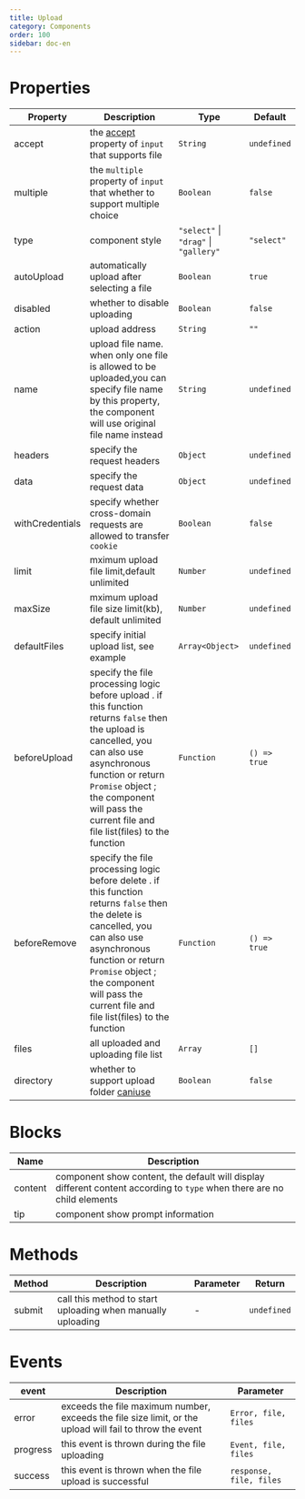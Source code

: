 ```yaml
---
title: Upload
category: Components
order: 100 
sidebar: doc-en
---
```


# Properties

| Property | Description | Type | Default |
| --- | --- | --- | --- |
| accept | the [accept](https://developer.mozilla.org/en-US/docsf/Web/HTML/Element/input#attr-accept) property of `input` that supports file | `String` | `undefined` |
| multiple | the `multiple` property of `input` that whether to support multiple choice | `Boolean` | `false` |
| type | component style | `"select"` &#124; `"drag"` &#124; `"gallery"` | `"select"` |
| autoUpload | automatically upload after selecting a file | `Boolean` | `true` |
| disabled | whether to disable uploading | `Boolean` | `false` |
| action | upload address | `String` | `""` |
| name | upload file name. when only one file is allowed to be uploaded,you can specify file name by this property, the component will use original file name instead | `String` | `undefined` |
| headers | specify the request headers | `Object` | `undefined` |
| data | specify the request data | `Object` | `undefined` |
| withCredentials | specify whether cross-domain requests are allowed to transfer `cookie`| `Boolean` | `false` |
| limit | mximum upload file limit,default unlimited | `Number` | `undefined` |
| maxSize | mximum upload file size limit(kb), default  unlimited | `Number` | `undefined` |
| defaultFiles | specify initial upload list, see example | `Array<Object>` | `undefined` |
| beforeUpload | specify the file processing logic before upload . if this function returns `false` then the upload is cancelled, you can also use asynchronous function or return `Promise`  object ; the component will pass the current file and file list(files) to the function | `Function` | `() => true` |
| beforeRemove | specify the file processing logic before delete . if this function returns `false` then the delete is cancelled, you can also use asynchronous function or return `Promise`  object ; the component will pass the current file and file list(files) to the function | `Function` | `() => true` |
| files | all uploaded and uploading file list | `Array` | `[]` |
| directory | whether to support upload folder [caniuse](https://caniuse.com/#feat=input-file-directory) | `Boolean` | `false` |

# Blocks

| Name | Description |
| --- | --- |
| content | component show content, the default will display different content according to `type` when there are no child elements |
| tip | component show prompt information |

# Methods

| Method | Description | Parameter | Return |
| --- | --- | --- | --- |
| submit | call this method to start uploading when manually uploading | - | `undefined` |


# Events

| event | Description | Parameter |
| --- | --- | --- |
| error | exceeds the file maximum number, exceeds the file size limit, or the upload will fail to throw the event | `Error, file, files` |
| progress | this event is thrown during the file uploading | `Event, file, files` |
| success | this event is thrown when the file upload is successful | `response, file, files` |
